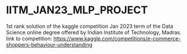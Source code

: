 # IITM_JAN23_MLP_PROJECT
1st rank solution of the kaggle competition Jan 2023 term of the Data Science online degree offered by Indian Institute of Technology, Madras. link to competition: https://www.kaggle.com/competitions/e-commerce-shoppers-behaviour-understanding

